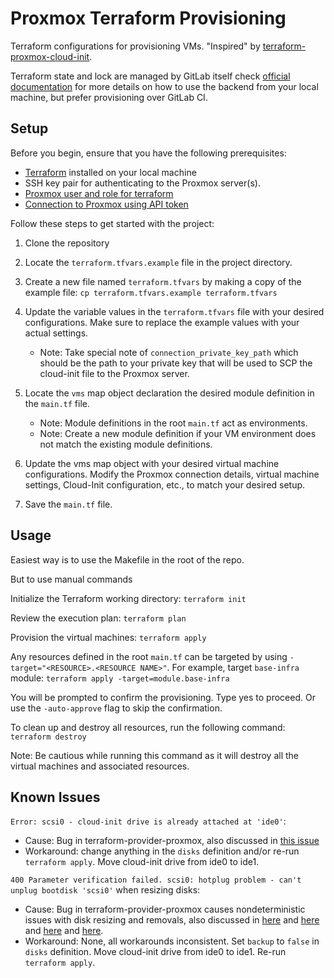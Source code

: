 # Proxmox Terraform Provisioning

Terraform configurations for provisioning VMs. "Inspired" by [terraform-proxmox-cloud-init](https://github.com/jodykpw/terraform-proxmox-cloud-init).

Terraform state and lock are managed by GitLab itself check [official documentation](https://docs.gitlab.com/ee/user/infrastructure/iac/terraform_state.html) for more details on how to use the backend from your local machine, but prefer provisioning over GitLab CI.

## Setup

Before you begin, ensure that you have the following prerequisites:

- [Terraform](https://www.terraform.io/downloads.html) installed on your local machine
- SSH key pair for authenticating to the Proxmox server(s).
- [Proxmox user and role for terraform](https://registry.terraform.io/providers/Telmate/proxmox/latest/docs#creating-the-proxmox-user-and-role-for-terraform)
- [Connection to Proxmox using API token](https://registry.terraform.io/providers/Telmate/proxmox/latest/docs#creating-the-connection-via-username-and-api-token)

Follow these steps to get started with the project:

1. Clone the repository

2. Locate the `terraform.tfvars.example` file in the project directory.

3. Create a new file named `terraform.tfvars` by making a copy of the example file: `cp terraform.tfvars.example terraform.tfvars`

4. Update the variable values in the `terraform.tfvars` file with your desired configurations. Make sure to replace the example values with your actual settings.
   - Note: Take special note of `connection_private_key_path` which should be the path to your private key that will be used to SCP the cloud-init file to the Proxmox server.

5. Locate the `vms` map object declaration the desired module definition in the `main.tf` file.
    - Note: Module definitions in the root `main.tf` act as environments.
    - Note: Create a new module definition if your VM environment does not match the existing module definitions.  

6. Update the vms map object with your desired virtual machine configurations. Modify the Proxmox connection details, virtual machine settings, Cloud-Init configuration, etc., to match your desired setup.

7. Save the `main.tf` file.

## Usage

Easiest way is to use the Makefile in the root of the repo.

But to use manual commands

Initialize the Terraform working directory: `terraform init`

Review the execution plan: `terraform plan`

Provision the virtual machines: `terraform apply`

Any resources defined in the root `main.tf` can be targeted by using `-target="<RESOURCE>.<RESOURCE NAME>"`. For example, target `base-infra` module: `terraform apply -target=module.base-infra`

You will be prompted to confirm the provisioning. Type yes to proceed. Or use the `-auto-approve` flag to skip the confirmation.

To clean up and destroy all resources, run the following command: `terraform destroy`

Note: Be cautious while running this command as it will destroy all the virtual machines and associated resources.

## Known Issues

`Error: scsi0 - cloud-init drive is already attached at 'ide0'`:

- Cause: Bug in terraform-provider-proxmox, also discussed in [this issue](https://github.com/Telmate/terraform-provider-proxmox/issues/704)
- Workaround: change anything in the `disks` definition and/or re-run `terraform apply`. Move cloud-init drive from ide0 to ide1.

`400 Parameter verification failed. scsi0: hotplug problem - can't unplug bootdisk 'scsi0'` when resizing disks:

- Cause: Bug in terraform-provider-proxmox causes nondeterministic issues with disk resizing and removals, also discussed in [here](https://github.com/Telmate/terraform-provider-proxmox/issues/744) and [here](https://github.com/Telmate/terraform-provider-proxmox/issues/132) and [here](https://github.com/Telmate/terraform-provider-proxmox/issues/700) and [here](https://github.com/Telmate/terraform-provider-proxmox/issues/704).
- Workaround: None, all workarounds inconsistent. Set `backup` to `false` in `disks` definition. Move cloud-init drive from ide0 to ide1. Re-run `terraform apply`.
